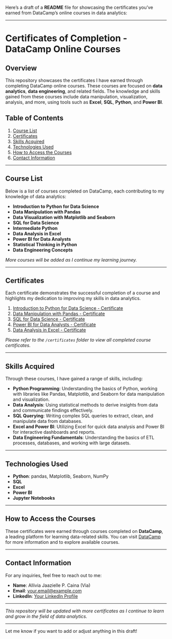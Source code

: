 Here’s a draft of a **README** file for showcasing the certificates you’ve earned from DataCamp’s online courses in data analytics:

---

# Certificates of Completion - DataCamp Online Courses

## Overview

This repository showcases the certificates I have earned through completing DataCamp online courses. These courses are focused on **data analytics**, **data engineering**, and related fields. The knowledge and skills gained from these courses include data manipulation, visualization, analysis, and more, using tools such as **Excel**, **SQL**, **Python**, and **Power BI**.

## Table of Contents

1. [Course List](#course-list)
2. [Certificates](#certificates)
3. [Skills Acquired](#skills-acquired)
4. [Technologies Used](#technologies-used)
5. [How to Access the Courses](#how-to-access-the-courses)
6. [Contact Information](#contact-information)

---

## Course List

Below is a list of courses completed on DataCamp, each contributing to my knowledge of data analytics:

- **Introduction to Python for Data Science**
- **Data Manipulation with Pandas**
- **Data Visualization with Matplotlib and Seaborn**
- **SQL for Data Science**
- **Intermediate Python**
- **Data Analysis in Excel**
- **Power BI for Data Analysts**
- **Statistical Thinking in Python**
- **Data Engineering Concepts**

*More courses will be added as I continue my learning journey.*

---

## Certificates

Each certificate demonstrates the successful completion of a course and highlights my dedication to improving my skills in data analytics.

1. [Introduction to Python for Data Science - Certificate](link_to_certificate)
2. [Data Manipulation with Pandas - Certificate](link_to_certificate)
3. [SQL for Data Science - Certificate](link_to_certificate)
4. [Power BI for Data Analysts - Certificate](link_to_certificate)
5. [Data Analysis in Excel - Certificate](link_to_certificate)

*Please refer to the `/certificates` folder to view all completed course certificates.*

---

## Skills Acquired

Through these courses, I have gained a range of skills, including:

- **Python Programming**: Understanding the basics of Python, working with libraries like Pandas, Matplotlib, and Seaborn for data manipulation and visualization.
- **Data Analysis**: Using statistical methods to derive insights from data and communicate findings effectively.
- **SQL Querying**: Writing complex SQL queries to extract, clean, and manipulate data from databases.
- **Excel and Power BI**: Utilizing Excel for quick data analysis and Power BI for interactive dashboards and reports.
- **Data Engineering Fundamentals**: Understanding the basics of ETL processes, databases, and working with large datasets.

---

## Technologies Used

- **Python**: pandas, Matplotlib, Seaborn, NumPy
- **SQL**
- **Excel**
- **Power BI**
- **Jupyter Notebooks**

---

## How to Access the Courses

These certificates were earned through courses completed on **DataCamp**, a leading platform for learning data-related skills. You can visit [DataCamp](https://www.datacamp.com) for more information and to explore available courses.

---

## Contact Information

For any inquiries, feel free to reach out to me:

- **Name**: Allivia Jaazielle P. Caina (Via)
- **Email**: your.email@example.com
- **LinkedIn**: [Your LinkedIn Profile](https://www.linkedin.com/in/your-profile)

---

*This repository will be updated with more certificates as I continue to learn and grow in the field of data analytics.*

---

Let me know if you want to add or adjust anything in this draft!
